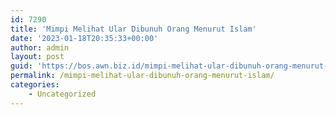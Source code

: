 ```yaml
---
id: 7290
title: 'Mimpi Melihat Ular Dibunuh Orang Menurut Islam'
date: '2023-01-18T20:35:33+00:00'
author: admin
layout: post
guid: 'https://bos.awn.biz.id/mimpi-melihat-ular-dibunuh-orang-menurut-islam/'
permalink: /mimpi-melihat-ular-dibunuh-orang-menurut-islam/
categories:
    - Uncategorized
---
```


